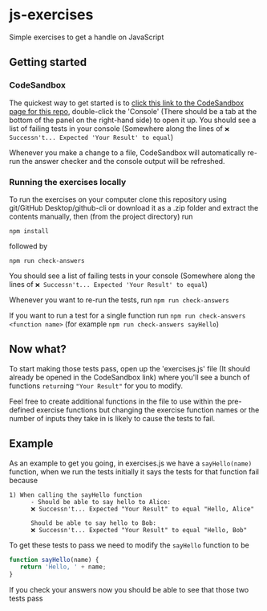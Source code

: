 # js-exercises
Simple exercises to get a handle on JavaScript

## Getting started
### CodeSandbox
The quickest way to get started is to [click this link to the CodeSandbox page for this repo](https://codesandbox.io/s/js-exercises-lqsd1?file=/exercises.js), double-click the 'Console' (There should be a tab at the bottom of the panel on the right-hand side) to open it up. You should see a list of failing tests in your console (Somewhere along the lines of `❌ Successn't... Expected 'Your Result' to equal`)

Whenever you make a change to a file, CodeSandbox will automatically re-run the answer checker and the console output will be refreshed.

### Running the exercises locally
To run the exercises on your computer clone this repository using git/GitHub Desktop/github-cli or download it as a .zip folder and extract the contents manually, then (from the project directory) run
```
npm install
```
followed by
```
npm run check-answers
```
You should see a list of failing tests in your console (Somewhere along the lines of `❌ Successn't... Expected 'Your Result' to equal`)

Whenever you want to re-run the tests, run `npm run check-answers`

If you want to run a test for a single function run `npm run check-answers <function name>` (for example `npm run check-answers sayHello`)

## Now what?
To start making those tests pass, open up the 'exercises.js' file (It should already be opened in the CodeSandbox link) where you'll see a bunch of functions `return`ing `"Your Result"` for you to modify.

Feel free to create additional functions in the file to use within the pre-defined exercise functions but changing the exercise function names or the number of inputs they take in is likely to cause the tests to fail.

## Example
As an example to get you going, in exercises.js we have a `sayHello(name)` function, when we run the tests initially it says the tests for that function fail because
```
1) When calling the sayHello function
      - Should be able to say hello to Alice:
      ❌ Successn't... Expected "Your Result" to equal "Hello, Alice"

      Should be able to say hello to Bob:
      ❌ Successn't... Expected "Your Result" to equal "Hello, Bob"
```
To get these tests to pass we need to modify the `sayHello` function to be
```javascript
function sayHello(name) {
   return 'Hello, ' + name;
}
```
If you check your answers now you should be able to see that those two tests pass
